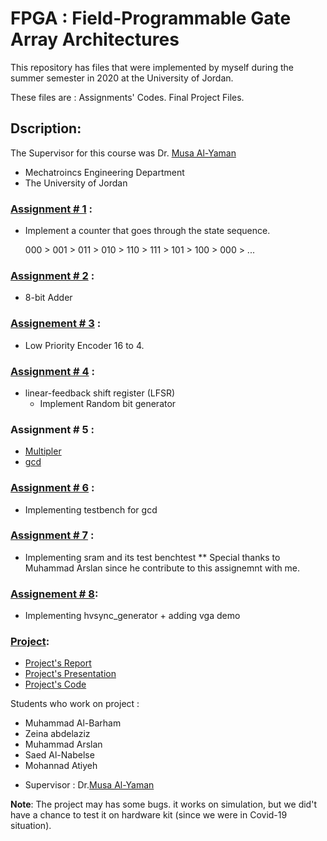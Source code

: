 # FPGA : Field-Programmable Gate Array Architectures 

This repository has files that were implemented by myself during the summer semester in 2020 at the University of Jordan.

These files are :
Assignments' Codes.
Final Project Files.

## Dscription: 

The Supervisor for this course was Dr. [Musa Al-Yaman](https://scholar.google.com/citations?user=er0VK84AAAAJ&hl=en)

* Mechatroincs Engineering Department 
* The University of Jordan


### [Assignment # 1](https://github.com/MuhammadAlBarham/fpga/blob/master/Solution%20in%20text%20files%20-%20Submitted%20by%20Dr.%20Musa/Assignment1_Solution.jpg) : 

* Implement a counter that goes through the state sequence.

  000 > 001 > 011 > 010 > 110 > 111 > 101 > 100 > 000 > ...


### [Assignment # 2](https://github.com/MuhammadAlBarham/fpga/tree/master/8_bits%20Adder/Assignment_2_Test) : 

* 8-bit Adder 

### [Assignement # 3](https://github.com/MuhammadAlBarham/fpga/tree/master/16_to_14_Low_Priority_Encoder) : 

* Low Priority Encoder 16 to 4.

### [Assignment # 4](https://github.com/MuhammadAlBarham/fpga/tree/master/LFSR_assignment_4) : 

* linear-feedback shift register (LFSR) 
   * Implement Random bit generator 

### Assignment # 5 :

* [Multipler](https://github.com/MuhammadAlBarham/fpga/tree/master/Multiplier) 
* [gcd](https://github.com/MuhammadAlBarham/fpga/tree/master/gcd)

### [Assignment # 6](https://github.com/MuhammadAlBarham/fpga/tree/master/gcd_testbench/Test_1) : 

* Implementing testbench for gcd 

### [Assignment # 7](https://github.com/MuhammadAlBarham/fpga/tree/master/sram/Test_RAM) : 

* Implementing sram and its test benchtest 
  ** Special thanks to Muhammad Arslan since he contribute to this assignemnt with me.
  
### [Assignement # 8](https://github.com/MuhammadAlBarham/fpga/tree/master/vga%20demo%20and%20hvsync_generator): 

* Implementing hvsync_generator + adding vga demo

### [Project](https://github.com/MuhammadAlBarham/fpga/tree/master/Final%20Project):
- [Project's Report](https://github.com/MuhammadAlBarham/fpga/blob/master/Final%20Project/Monitor_Report.pdf)
- [Project's Presentation](https://github.com/MuhammadAlBarham/fpga/blob/master/Final%20Project/Presentation_Monitor_Project.pptx)
- [Project's Code](https://github.com/MuhammadAlBarham/fpga/tree/master/Final%20Project/Monitor_project/Test)

Students who work on project : 

- Muhammad Al-Barham
- Zeina abdelaziz
- Muhammad Arslan 
- Saed Al-Nabelse 
- Mohannad Atiyeh

* Supervisor : Dr.[Musa Al-Yaman](https://scholar.google.com/citations?user=er0VK84AAAAJ&hl=en)

**Note**: The project may has some bugs. it works on simulation, but we did't have a chance to test it on hardware kit (since we were in Covid-19 situation).

